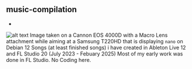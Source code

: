## music-compilation
-
![alt text](http://url/to/img.png)
Image taken on a Cannon EOS 4000D with a Macro Lens attachment while aiming at a Samsung T220HD that is displaying `nano` on Debian 12
Songs (at least finished songs) i have created in Ableton Live 12 and FL Studio 20 (July 2023 - Febuary 2025)
Most of my early work was done in FL Studio. No Coding here.
